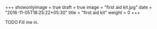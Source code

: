 +++
showonlyimage = true
draft = true
image = "first aid kit.jpg"
date = "2016-11-05T18:25:22+05:30"
title = "first aid kit"
weight = 0
+++

TODO Fill me in.

